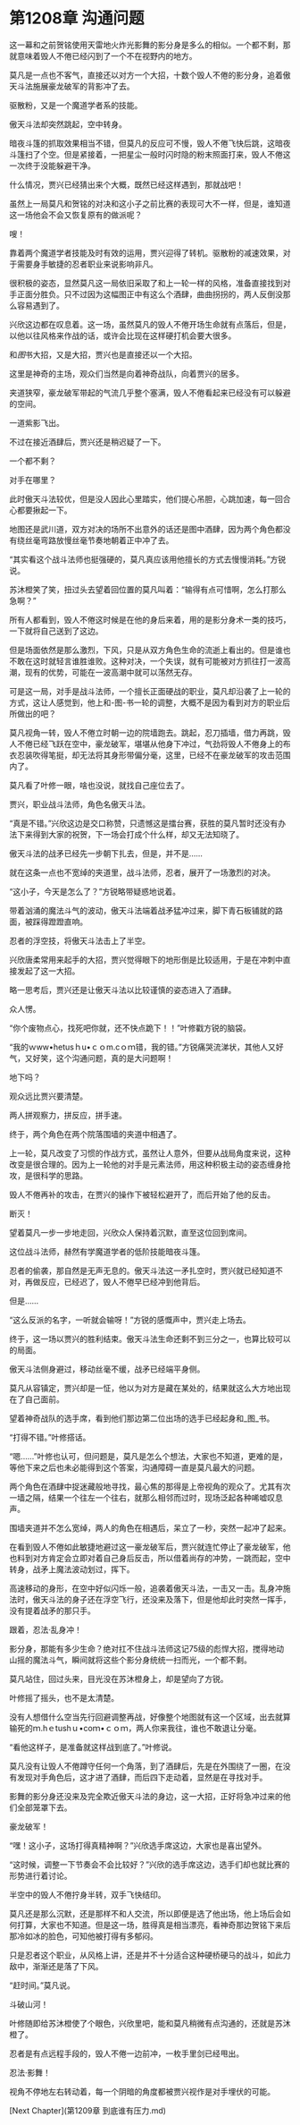 # 第1208章 沟通问题

这一幕和之前贺铭使用天雷地火炸光影舞的影分身是多么的相似。一个都不剩，那就意味着毁人不倦已经闪到了一个不在视野内的地方。

莫凡是一点也不客气，直接还以对方一个大招，十数个毁人不倦的影分身，追着傲天斗法施展豪龙破军的背影冲了去。

驱散粉，又是一个魔道学者系的技能。

傲天斗法却突然跳起，空中转身。

暗夜斗篷的抓取效果相当不错，但莫凡的反应可不慢，毁人不倦飞快后跳，这暗夜斗篷扫了个空。但是紧接着，一把星尘一般时闪时隐的粉末照面打来，毁人不倦这一次终于没能躲避干净。

什么情况，贾兴已经猜出来个大概，既然已经这样遇到，那就战吧！

虽然上一局莫凡和贺铭的对决和这小子之前比赛的表现可大不一样，但是，谁知道这一场他会不会又恢复原有的做派呢？

嗖！

靠着两个魔道学者技能及时有效的运用，贾兴迎得了转机。驱散粉的减速效果，对于需要身手敏捷的忍者职业来说影响非凡。

很积极的姿态，显然莫凡这一局依旧采取了和上一轮一样的风格，准备直接找到对手正面分胜负。只不过因为这幅图正中有这么个酒肆，曲曲拐拐的，两人反倒没那么容易遇到了。

兴欣这边都在叹息着。这一场，虽然莫凡的毁人不倦开场生命就有点落后，但是，以他以往风格来作战的话，或许会比现在这样硬打机会要大很多。

和*图*书大招，又是大招，贾兴也是直接还以一个大招。

这里是神奇的主场，观众们当然是向着神奇战队，向着贾兴的居多。

夹道狭窄，豪龙破军带起的气流几乎整个塞满，毁人不倦看起来已经没有可以躲避的空间。

一道紫影飞出。

不过在接近酒肆后，贾兴还是稍迟疑了一下。

一个都不剩？

对手在哪里？

此时傲天斗法较优，但是没人因此心里踏实，他们提心吊胆，心跳加速，每一回合心都要揪起一下。

地图还是武川道，双方对决的场所不出意外的话还是图中酒肆，因为两个角色都没有绕丝毫弯路放慢丝毫节奏地朝着正中冲了去。

“其实看这个战斗法师也挺强硬的，莫凡真应该用他擅长的方式去慢慢消耗。”方锐说。

苏沐橙笑了笑，扭过头去望着回位置的莫凡叫着：“输得有点可惜啊，怎么打那么急啊？”

所有人都看到，毁人不倦这时候是在他的身后来着，用的是影分身术一类的技巧，一下就将自己送到了这边。

但是场面依然是那么激烈，下风，只是从双方角色生命的流逝上看出的。但是谁也不敢在这时就轻言谁胜谁败。这种对决，一个失误，就有可能被对方抓往打一波高潮，现有的优势，可能在一波高潮中就可以荡然无存。

可是这一局，对手是战斗法师，一个擅长正面硬战的职业，莫凡却沿袭了上一轮的方式，这让人感觉到，他上和-图-书一轮的调整，大概不是因为看到对方的职业后所做出的吧？

莫凡视角一转，毁人不倦立时朝一边的院墙跑去。跳起，忍刀插墙，借力再跳，毁人不倦已经飞跃在空中，豪龙破军，堪堪从他身下冲过，气劲将毁人不倦身上的布衣忍装吹得笔挺，却无法将其身形带偏分毫，这里，已经不在豪龙破军的攻击范围内了。

莫凡看了叶修一眼，啥也没说，就找自己座位去了。

贾兴，职业战斗法师，角色名傲天斗法。

“真是不错。”兴欣这边是交口称赞，只遗憾这是擂台赛，获胜的莫凡暂时还没有办法下来得到大家的祝贺，下一场会打成个什么样，却又无法知晓了。

傲天斗法的战矛已经先一步朝下扎去，但是，并不是……

就在这条一点也不宽绰的夹道里，战斗法师，忍者，展开了一场激烈的对决。

“这小子，今天是怎么了？”方锐略带疑惑地说着。

带着汹涌的魔法斗气的波动，傲天斗法端着战矛猛冲过来，脚下青石板铺就的路面，被踩得蹬蹬直响。

忍者的浮空技，将傲天斗法击上了半空。

兴欣唐柔常用来起手的大招，贾兴觉得眼下的地形倒是比较适用，于是在冲刺中直接发起了这一大招。

略一思考后，贾兴还是让傲天斗法以比较谨慎的姿态进入了酒肆。

众人愣。

“你个废物点心，找死吧你就，还不快点跪下！！”叶修戳方锐的脑袋。

“我的ｗww•hetusｈu•ｃｏm.cｏｍ错，我的错。”方锐痛哭流涕状，其他人又好气，又好笑，这个沟通问题，真的是大问题啊！

地下吗？

观众远比贾兴要清楚。

两人拼观察力，拼反应，拼手速。

终于，两个角色在两个院落围墙的夹道中相遇了。

上一轮，莫凡改变了习惯的作战方式，虽然让人意外，但要从战局角度来说，这种改变是很合理的。因为上一轮他的对手是元素法师，用这种积极主动的姿态缠身抢攻，是很科学的思路。

毁人不倦再补的攻击，在贾兴的操作下被轻松避开了，而后开始了他的反击。

断灭！

望着莫凡一步一步地走回，兴欣众人保持着沉默，直至这位回到席间。

这位战斗法师，赫然有学魔道学者的低阶技能暗夜斗篷。

忍者的偷袭，那自然是无声无息的。傲天斗法这一矛扎空时，贾兴就已经知道不对，再做反应，已经迟了，毁人不倦早已经冲到他背后。

但是……

“这么反派的名字，一听就会输呀！”方锐的感慨声中，贾兴走上场去。

终于，这一场以贾兴的胜利结束。傲天斗法生命还剩不到三分之一，也算比较可以的局面。

傲天斗法侧身避过，移动丝毫不缓，战矛已经端平身侧。

莫凡从容镇定，贾兴却是一怔，他以为对方是藏在某处的，结果就这么大方地出现在了自己面前。

望着神奇战队的选手席，看到他们那边第二位出场的选手已经起身和_图_书。

“打得不错。”叶修搭话。

“嗯……”叶修也认可，但问题是，莫凡是怎么个想法，大家也不知道，更难的是，等他下来之后也未必能得到这个答案，沟通障碍一直是莫凡最大的问题。

两个角色在酒肆中捉迷藏般地寻找，最心焦的那得是上帝视角的观众了。尤其有次一墙之隔，结果一个往左一个往右，就那么相邻而过时，现场泛起各种唏嘘叹息声。

围墙夹道并不怎么宽绰，两人的角色在相遇后，呆立了一秒，突然一起冲了起来。

在看到毁人不倦如此敏捷地避过这一豪龙破军后，贾兴就连忙停止了豪龙破军，他也料到对方肯定会立即对着自己身后反击，所以借着尚存的冲势，一跳而起，空中转身，战矛上魔法波动划过，挥下。

高速移动的身形，在空中好似闪烁一般，追袭着傲天斗法，一击又一击。乱身冲施法时，傲天斗法的身子还在浮空飞行，还没来及落下，但是他却此时突然一挥手，没有提着战矛的那只手。

跟着，忍法·乱身冲！

影分身，那能有多少生命？绝对扛不住战斗法师这记75级的彪悍大招，搅得地动山摇的魔法斗气，瞬间就将这些个影分身统统一扫而光，一个都不剩。

莫凡站住，回过头来，目光没在苏沐橙身上，却是望向了方锐。

叶修摇了摇头，也不是太清楚。

没有人想借什么空当先行回避调整再战，好像整个地图就有这一个区域，出去就算输死的ｍ.hｅtushｕ•coｍ•ｃｏｍ，两人你来我往，谁也不敢退让分毫。

“看他这样子，是准备就这样战到底了。”叶修说。

莫凡没有让毁人不倦蹲守任何一个角落，到了酒肆后，先是在外围绕了一圈，在没有发现对手角色后，这才进了酒肆，而后四下走动着，显然是在寻找对手。

影舞的影分身还没来及完全欺近傲天斗法的身边，这一大招，正好将急冲过来的他们全部笼罩下去。

豪龙破军！

“嘿！这小子，这场打得真精神啊？”兴欣选手席这边，大家也是喜出望外。

“这时候，调整一下节奏会不会比较好？”兴欣的选手席这边，选手们却也就比赛的形势进行着讨论。

半空中的毁人不倦拧身半转，双手飞快结印。

莫凡还是那么沉默，还是那样不和人交流，所以即便是选了他出场，他上场后会如何打算，大家也不知道。但是这一场，胜得真是相当漂亮，看神奇那边贺铭下来后那冷如冰的脸色，可知他被打得有多郁闷。

只是忍者这个职业，从风格上讲，还是并不十分适合这种硬桥硬马的战斗，如此力敌中，渐渐还是落了下风。

“赶时间。”莫凡说。

斗破山河！

叶修随即给苏沐橙使了个眼色，兴欣里吧，能和莫凡稍微有点沟通的，还就是苏沐橙了。

忍者是有点远程手段的，毁人不倦一边前冲，一枚手里剑已经甩出。

忍法·影舞！

视角不停地左右转动着，每一个阴暗的角度都被贾兴视作是对手埋伏的可能。



[Next Chapter](第1209章 到底谁有压力.md)